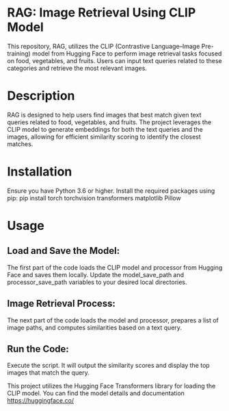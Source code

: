 # RAG: Image Retrieval Using CLIP Model

This repository, RAG, utilizes the CLIP (Contrastive Language–Image Pre-training) model from Hugging Face to perform image retrieval tasks focused on food, vegetables, and fruits. Users can input text queries related to these categories and retrieve the most relevant images.

# Description
RAG is designed to help users find images that best match given text queries related to food, vegetables, and fruits. The project leverages the CLIP model to generate embeddings for both the text queries and the images, allowing for efficient similarity scoring to identify the closest matches.

# Installation
Ensure you have Python 3.6 or higher. Install the required packages using pip:
pip install torch torchvision transformers matplotlib Pillow


# Usage
## Load and Save the Model:
The first part of the code loads the CLIP model and processor from Hugging Face and saves them locally. Update the model_save_path and processor_save_path variables to your desired local directories.

## Image Retrieval Process:
The next part of the code loads the model and processor, prepares a list of image paths, and computes similarities based on a text query.

## Run the Code:
Execute the script. It will output the similarity scores and display the top images that match the query.


This project utilizes the Hugging Face Transformers library for loading the CLIP model. You can find the model details and documentation https://huggingface.co/


